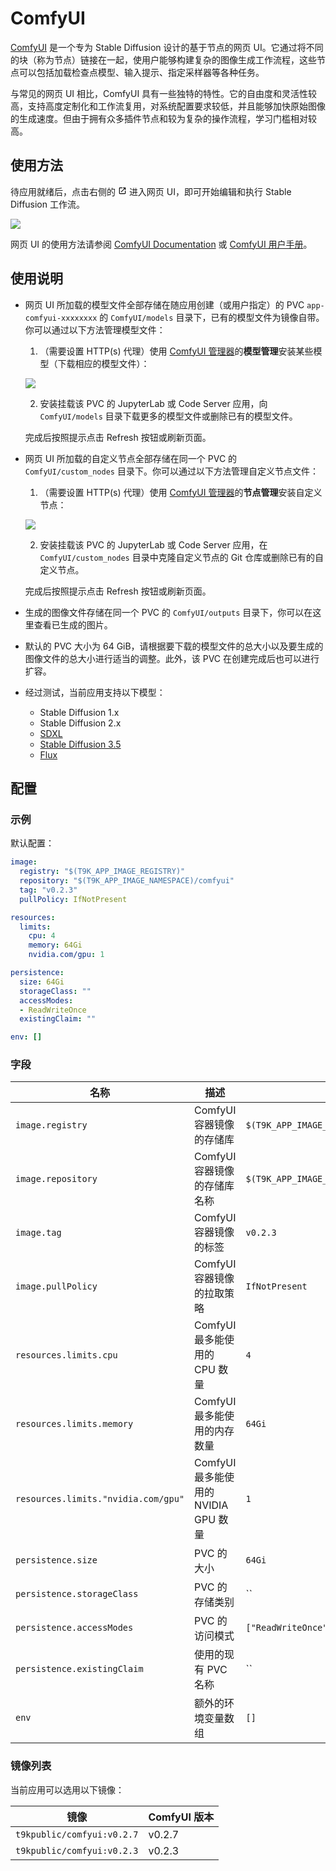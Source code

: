 # ComfyUI

[ComfyUI](https://github.com/comfyanonymous/ComfyUI) 是一个专为 Stable Diffusion 设计的基于节点的网页 UI。它通过将不同的块（称为节点）链接在一起，使用户能够构建复杂的图像生成工作流程，这些节点可以包括加载检查点模型、输入提示、指定采样器等各种任务。

与常见的网页 UI 相比，ComfyUI 具有一些独特的特性。它的自由度和灵活性较高，支持高度定制化和工作流复用，对系统配置要求较低，并且能够加快原始图像的生成速度。但由于拥有众多插件节点和较为复杂的操作流程，学习门槛相对较高。

## 使用方法

待应用就绪后，点击右侧的 <svg width="1em" height="1em" class="MuiSvgIcon-root MuiSvgIcon-colorPrimary MuiSvgIcon-fontSizeMedium css-jxtyyz" focusable="false" aria-hidden="true" viewBox="0 0 24 24" data-testid="OpenInNewIcon"><path d="M19 19H5V5h7V3H5c-1.11 0-2 .9-2 2v14c0 1.1.89 2 2 2h14c1.1 0 2-.9 2-2v-7h-2zM14 3v2h3.59l-9.83 9.83 1.41 1.41L19 6.41V10h2V3z"></path></svg> 进入网页 UI，即可开始编辑和执行 Stable Diffusion 工作流。

![](https://s2.loli.net/2024/11/12/DKeA4mh7wVI1sXB.png)

网页 UI 的使用方法请参阅 [ComfyUI Documentation](https://docs.comfy.org/get_started/introduction) 或 [ComfyUI 用户手册](https://comfyuidoc.com/zh/)。

## 使用说明

* 网页 UI 所加载的模型文件全部存储在随应用创建（或用户指定）的 PVC `app-comfyui-xxxxxxxx` 的 `ComfyUI/models` 目录下，已有的模型文件为镜像自带。你可以通过以下方法管理模型文件：

    1. （需要设置 HTTP(s) 代理）使用 [ComfyUI 管理器](https://github.com/ltdrdata/ComfyUI-Manager)的**模型管理**安装某些模型（下载相应的模型文件）：

    ![](https://s2.loli.net/2024/11/12/r7NQMeVpxmsYFID.png)

    2. 安装挂载该 PVC 的 JupyterLab 或 Code Server 应用，向 `ComfyUI/models` 目录下载更多的模型文件或删除已有的模型文件。

    完成后按照提示点击 Refresh 按钮或刷新页面。

* 网页 UI 所加载的自定义节点全部存储在同一个 PVC 的 `ComfyUI/custom_nodes` 目录下。你可以通过以下方法管理自定义节点文件：

    1. （需要设置 HTTP(s) 代理）使用 [ComfyUI 管理器](https://github.com/ltdrdata/ComfyUI-Manager)的**节点管理**安装自定义节点：

    ![](https://s2.loli.net/2024/11/12/XlwZ15ob42IPz7g.png)

    2. 安装挂载该 PVC 的 JupyterLab 或 Code Server 应用，在 `ComfyUI/custom_nodes` 目录中克隆自定义节点的 Git 仓库或删除已有的自定义节点。

    完成后按照提示点击 Refresh 按钮或刷新页面。

* 生成的图像文件存储在同一个 PVC 的 `ComfyUI/outputs` 目录下，你可以在这里查看已生成的图片。

* 默认的 PVC 大小为 64 GiB，请根据要下载的模型文件的总大小以及要生成的图像文件的总大小进行适当的调整。此外，该 PVC 在创建完成后也可以进行扩容。

* 经过测试，当前应用支持以下模型：

  * Stable Diffusion 1.x
  * Stable Diffusion 2.x
  * [SDXL](https://comfyanonymous.github.io/ComfyUI_examples/sdxl/)
  * [Stable Diffusion 3.5](https://comfyanonymous.github.io/ComfyUI_examples/sd3/)
  * [Flux](https://comfyanonymous.github.io/ComfyUI_examples/flux/)

## 配置

### 示例

默认配置：

```yaml
image:
  registry: "$(T9K_APP_IMAGE_REGISTRY)"
  repository: "$(T9K_APP_IMAGE_NAMESPACE)/comfyui"
  tag: "v0.2.3"
  pullPolicy: IfNotPresent

resources:
  limits:
    cpu: 4
    memory: 64Gi
    nvidia.com/gpu: 1

persistence:
  size: 64Gi
  storageClass: ""
  accessModes:
  - ReadWriteOnce
  existingClaim: ""

env: []
```

### 字段

| 名称                                | 描述                                 | 值                                   |
| ----------------------------------- | ------------------------------------ | ------------------------------------ |
| `image.registry`                    | ComfyUI 容器镜像的存储库             | `$(T9K_APP_IMAGE_REGISTRY)`          |
| `image.repository`                  | ComfyUI 容器镜像的存储库名称         | `$(T9K_APP_IMAGE_NAMESPACE)/comfyui` |
| `image.tag`                         | ComfyUI 容器镜像的标签               | `v0.2.3`                             |
| `image.pullPolicy`                  | ComfyUI 容器镜像的拉取策略           | `IfNotPresent`                       |
| `resources.limits.cpu`              | ComfyUI 最多能使用的 CPU 数量        | `4`                                  |
| `resources.limits.memory`           | ComfyUI 最多能使用的内存数量         | `64Gi`                               |
| `resources.limits."nvidia.com/gpu"` | ComfyUI 最多能使用的 NVIDIA GPU 数量 | `1`                                  |
| `persistence.size`                  | PVC 的大小                           | `64Gi`                               |
| `persistence.storageClass`          | PVC 的存储类别                       | ``                                   |
| `persistence.accessModes`           | PVC 的访问模式                       | `["ReadWriteOnce"]`                  |
| `persistence.existingClaim`         | 使用的现有 PVC 名称                  | ``                                   |
| `env`                               | 额外的环境变量数组                   | `[]`                                 |

### 镜像列表

当前应用可以选用以下镜像：

| 镜像                       | ComfyUI 版本 |
| -------------------------- | ------------ |
| `t9kpublic/comfyui:v0.2.7` | v0.2.7       |
| `t9kpublic/comfyui:v0.2.3` | v0.2.3       |
